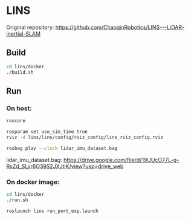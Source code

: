 # LINS

Original repository: https://github.com/ChaoqinRobotics/LINS---LiDAR-inertial-SLAM


## Build
```bash
cd lins/docker
./build.sh
```

## Run

### On host:
```bash
roscore
```

```bash
rosparam set use_sim_time true
rviz -d lins/lins/config/rviz_config/lins_rviz_config.rviz
```

```bash
rosbag play --clock lidar_imu_dataset.bag
```

lidar_imu_dataset.bag: https://drive.google.com/file/d/19UUcO77L-g-RsZd_SLyr6O39S2JXJtiK/view?usp=drive_web


### On docker image:
```bash
cd lins/docker
./run.sh

roslaunch lins run_port_exp.launch
```

